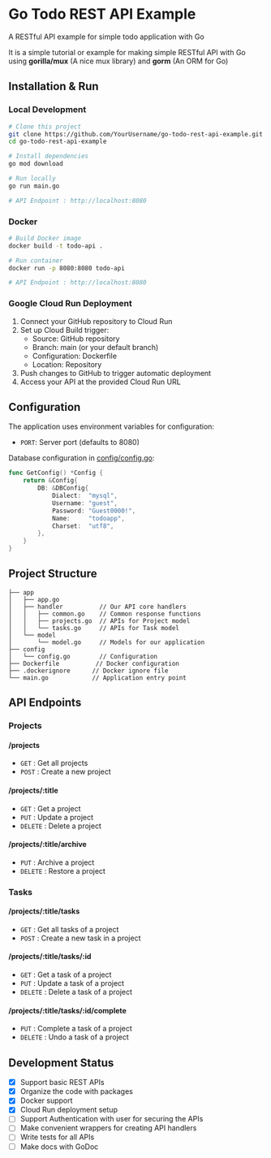 # Go Todo REST API Example
A RESTful API example for simple todo application with Go

It is a simple tutorial or example for making simple RESTful API with Go using **gorilla/mux** (A nice mux library) and **gorm** (An ORM for Go)

## Installation & Run

### Local Development
```bash
# Clone this project
git clone https://github.com/YourUsername/go-todo-rest-api-example.git
cd go-todo-rest-api-example

# Install dependencies
go mod download

# Run locally
go run main.go

# API Endpoint : http://localhost:8080
```

### Docker
```bash
# Build Docker image
docker build -t todo-api .

# Run container
docker run -p 8080:8080 todo-api

# API Endpoint : http://localhost:8080
```

### Google Cloud Run Deployment
1. Connect your GitHub repository to Cloud Run
2. Set up Cloud Build trigger:
   - Source: GitHub repository
   - Branch: main (or your default branch)
   - Configuration: Dockerfile
   - Location: Repository
3. Push changes to GitHub to trigger automatic deployment
4. Access your API at the provided Cloud Run URL

## Configuration
The application uses environment variables for configuration:
- `PORT`: Server port (defaults to 8080)

Database configuration in [config/config.go](config/config.go):
```go
func GetConfig() *Config {
    return &Config{
        DB: &DBConfig{
            Dialect:  "mysql",
            Username: "guest",
            Password: "Guest0000!",
            Name:     "todoapp",
            Charset:  "utf8",
        },
    }
}
```

## Project Structure
```
├── app
│   ├── app.go
│   ├── handler          // Our API core handlers
│   │   ├── common.go    // Common response functions
│   │   ├── projects.go  // APIs for Project model
│   │   └── tasks.go     // APIs for Task model
│   └── model
│       └── model.go     // Models for our application
├── config
│   └── config.go        // Configuration
├── Dockerfile          // Docker configuration
├── .dockerignore      // Docker ignore file
└── main.go            // Application entry point
```

## API Endpoints

### Projects
#### /projects
* `GET` : Get all projects
* `POST` : Create a new project

#### /projects/:title
* `GET` : Get a project
* `PUT` : Update a project
* `DELETE` : Delete a project

#### /projects/:title/archive
* `PUT` : Archive a project
* `DELETE` : Restore a project 

### Tasks
#### /projects/:title/tasks
* `GET` : Get all tasks of a project
* `POST` : Create a new task in a project

#### /projects/:title/tasks/:id
* `GET` : Get a task of a project
* `PUT` : Update a task of a project
* `DELETE` : Delete a task of a project

#### /projects/:title/tasks/:id/complete
* `PUT` : Complete a task of a project
* `DELETE` : Undo a task of a project

## Development Status

- [x] Support basic REST APIs
- [x] Organize the code with packages
- [x] Docker support
- [x] Cloud Run deployment setup
- [ ] Support Authentication with user for securing the APIs
- [ ] Make convenient wrappers for creating API handlers
- [ ] Write tests for all APIs
- [ ] Make docs with GoDoc
